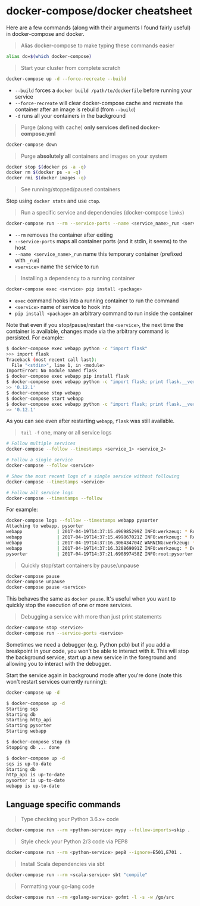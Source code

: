 # docker-compose/docker cheatsheet

Here are a few commands (along with their arguments I found fairly useful) in docker-compose and docker.

> Alias docker-compose to make typing these commands easier

```bash
alias dc=$(which docker-compose)
```

> Start your cluster from complete scratch

```bash
docker-compose up -d --force-recreate --build
```

* `--build` forces a `docker build /path/to/dockerfile` before running your service
* `--force-recreate` will clear docker-compose cache and recreate the container after an image is rebuild (from `--build`)
* `-d` runs all your containers in the background

> Purge (along with cache) **only services defined docker-compose.yml**

```bash
docker-compose down
```

> Purge **absolutely all** containers and images on your system

```bash
docker stop $(docker ps -a -q)
docker rm $(docker ps -a -q)
docker rmi $(docker images -q)
```

> See running/stopped/paused containers

Stop using `docker stats` and use `ctop`.

> Run a specific service and dependencies (docker-compose `links`)

```bash
docker-compose run --rm --service-ports --name <service_name>_run <service>
```

* `--rm` removes the container after exiting
* `--service-ports` maps all container ports (and it stdin, it seems) to the host
* `--name <service_name>_run` name this temporary container (prefixed with `_run`)
* `<service>` name the service to run

> Installing a dependency to a running container

```bash
docker-compose exec <service> pip install <package>
```

* `exec` command hooks into a running container to run the command
* `<service>` name of service to hook into
* `pip install <package>` an arbitrary command to run inside the container

Note that even if you stop/pause/restart the `<service>`, the next time the container is available, changes made via the arbitrary command is persisted. For example:

```bash
$ docker-compose exec webapp python -c "import flask"
>>> import flask
Traceback (most recent call last):
  File "<stdin>", line 1, in <module>
ImportError: No module named flask
$ docker-compose exec webapp pip install flask
$ docker-compose exec webapp python -c "import flask; print flask.__version__"
>> '0.12.1'
$ docker-compose stop webapp
$ docker-compose start webapp
$ docker-compose exec webapp python -c "import flask; print flask.__version__"
>> '0.12.1'
```

As you can see even after restarting `webapp`, `flask` was still available.

> `tail -f` one, many or all service logs

```bash
# Follow multiple services
docker-compose --follow --timestamps <service_1> <service_2>

# Follow a single service
docker-compose --follow <service>

# Show the most recent logs of a single service without following
docker-compose --timestamps <service>

# Follow all service logs
docker-compose --timestamps --follow
```

For example:

```bash
docker-compose logs --follow --timestamps webapp pysorter
Attaching to webapp, pysorter
webapp             | 2017-04-19T14:37:15.496985299Z INFO:werkzeug: * Running on http://0.0.0.0:5000/ (Press CTRL+C to quit)
webapp             | 2017-04-19T14:37:15.499867021Z INFO:werkzeug: * Restarting with stat
webapp             | 2017-04-19T14:37:16.306434704Z WARNING:werkzeug: * Debugger is active!
webapp             | 2017-04-19T14:37:16.320869091Z INFO:werkzeug: * Debugger PIN: 173-493-471
pysorter           | 2017-04-19T14:37:21.690897458Z INFO:root:pysorter worker started, polling on ingress queue
```

> Quickly stop/start containers by pause/unpause

```bash
docker-compose pause
docker-compose unpause
docker-compose pause <service>
```

This behaves the same as `docker pause`. It's useful when you want to quickly stop the execution of one or more services.

> Debugging a service with more than just print statements

```bash
docker-compose stop <service>
docker-compose run --service-ports <service>
```

Sometimes we need a debugger (e.g. Python pdb) but if you add a breakpoint in your code, you won't be able to interact with it. This will stop the background service, start up a new service in the foreground and allowing you to interact with the debugger.

Start the service again in background mode after you're done (note this won't restart services currently running):

```bash
docker-compose up -d
```

```bash
$ docker-compose up -d
Starting sqs
Starting db
Starting http_api
Starting pysorter
Starting webapp

$ docker-compose stop db
Stopping db ... done

$ docker-compose up -d
sqs is up-to-date
Starting db
http_api is up-to-date
pysorter is up-to-date
webapp is up-to-date
```

## Language specific commands

> Type checking your Python 3.6.x+ code

```bash
docker-compose run --rm <python-service> mypy --follow-imports=skip .
```

> Style check your Python 2/3 code via PEP8

```bash
docker-compose run --rm <python-service> pep8 --ignore=E501,E701 .
```

> Install Scala dependencies via sbt

```bash
docker-compose run --rm <scala-service> sbt "compile"
```

> Formatting your go-lang code

```bash
docker-compose run --rm <golang-service> gofmt -l -s -w /go/src
```

